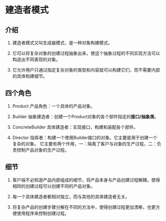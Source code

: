 # 建造者模式

## 介绍

1. 建造者模式又叫生成器模式，是一种对象构建模式。

2. 它可以将复杂对象的创建过程抽象出来，使这个抽象过程的不同实现方法可以构造出不同表现的对象。

3. 它允许用户只通过指定复杂对象的类型和内容就可以构建它们，而不需要内部的具体构建细节。

## 四个角色

1. Product 产品角色：一个具体的产品对象。

2. Builder 抽象建造者：创建一个Product对象的各个部件指定的**接口/抽象类**。

3. ConcreteBuilder 具体建造者：实现接口，构建和装配各个部件。

4. Director 指挥者：构建一个使用Builder接口的对象。它主要是用于创建一个复杂的对象。
它主要有两个作用，一：隔离了客户与对象的生产过程，二：负责控制产品对象的生产过程。

## 细节

1. 客户端不必知道产品内部组成的细节，将产品本身与产品创建过程解耦，使得相同的创建过程可以创建不同的产品对象。

2. 每一个具体建造者都相对独立，而与其他的具体建造者无关。

3. 将复杂产品的创建步骤分解在不同的方法中，使得创建过程更加清晰，也更方便使用程序来控制创建过程。
